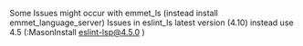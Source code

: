 Some Issues might occur with emmet_ls (instead install emmet_language_server)
Issues in eslint_ls latest version (4.10) instead use 4.5 (:MasonInstall eslint-lsp@4.5.0 )
